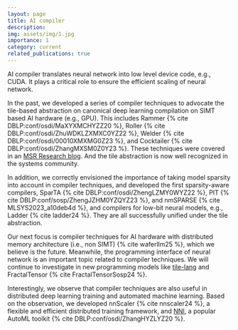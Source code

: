 ```yaml
---
layout: page
title: AI compiler
description: 
img: assets/img/1.jpg
importance: 1
category: current
related_publications: true
---
```


AI compiler translates neural network into low level device code, e.g., CUDA. It plays a critical role to ensure the efficient scaling of neural network. 

In the past, we developed a series of compiler techniques to advocate the tile-based abstraction on canonical deep learning compilation on SIMT based AI hardware (e.g., GPU). 
This includes Rammer {% cite DBLP:conf/osdi/MaXYXMCHYZZ20 %}, Roller {% cite DBLP:conf/osdi/ZhuWDKLZXMXC0YZ22 %}, Welder {% cite DBLP:conf/osdi/00010XMXMG0Z23 %}, and Cocktailer {% cite DBLP:conf/osdi/ZhangMXSM0Z0Y23 %}.
These techniques were covered in an [MSR Research blog](https://www.microsoft.com/en-us/research/blog/building-a-heavy-metal-quartet-of-ai-compilers/). And the tile abstraction is now well recognized in the systems community. 

In addition, we correctly envisioned the importance of taking model sparsity into account in compiler techniques, and developed the first sparsity-aware compilers, SparTA {% cite DBLP:conf/osdi/ZhengLZMY0WYZ22 %}, PIT {% cite DBLP:conf/sosp/ZhengJZHM0YZQYZ23 %}, and nmSPARSE {% cite MLSYS2023_a10deb4d %}, and compilers for low-bit neural models, e.g., Ladder {% cite ladder24 %}. They are all successfully unified under the tile abstraction.

Our next focus is compiler techniques for AI hardware with distributed memory architecture (i.e., non SIMT) {% cite waferllm25 %}, which we believe is the future. Meanwhile, the programming interface of neural network is an important topic related to compiler techniques. We will continue to investigate in new programming models like [tile-lang](https://tilelang.com/) and FractalTensor {% cite FractalTensorSosp24 %}.

Interestingly, we observe that compiler techniques are also useful in distributed deep learning training and automated machine learning. Based on the observation, we developed nnScaler {% cite nnscaler24 %}, a flexible and efficient distributed training framework, and [NNI](https://github.com/microsoft/nni), a popular AutoML toolkit {% cite DBLP:conf/osdi/ZhangHYZLYZ20 %}.
